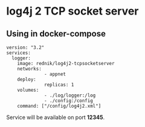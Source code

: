 # log4j 2 TCP socket server

## Using in docker-compose

```docker-compose
version: "3.2"
services:
  logger:
    image: rednik/log4j2-tcpsocketserver
    networks:
              - appnet
    deploy:
              replicas: 1
    volumes:
              - ./log/logger:/log
              - ./config:/config
    command: ["/config/log4j2.xml"]
```

Service will be available on port **12345**.
